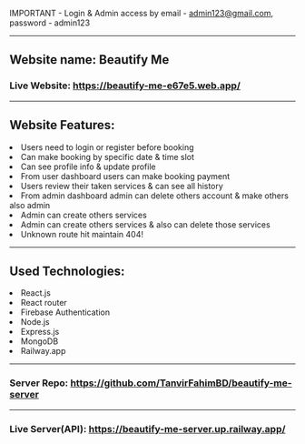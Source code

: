 IMPORTANT - Login & Admin access by email - admin123@gmail.com, password - admin123

---

## Website name: Beautify Me

### Live Website: https://beautify-me-e67e5.web.app/

---

## Website Features:

<li>Users need to login or register before booking</li>
<li>Can make booking by specific date & time slot</li>
<li>Can see profile info & update profile</li>
<li>From user dashboard users can make booking payment </li>
<li>Users review their taken services & can see all history </li>
<li>From admin dashboard admin can delete others account & make others also admin </li>
<li>Admin can create others services </li>
<li>Admin can create others services & also can delete those services </li>
<li>Unknown route hit maintain 404! </li>

---

## Used Technologies:

<li>React.js</li>
<li>React router</li>
<li>Firebase Authentication</li>
<li>Node.js</li>
<li>Express.js</li>
<li>MongoDB</li>
<li>Railway.app</li>

---

### Server Repo: https://github.com/TanvirFahimBD/beautify-me-server

---

### Live Server(API): https://beautify-me-server.up.railway.app/
